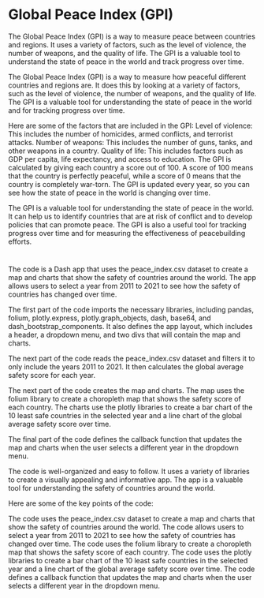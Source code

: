 # Global Peace Index (GPI)
 The Global Peace Index (GPI) is a way to measure peace between countries and regions. It uses a variety of factors, such as the level of violence, the number of weapons, and the quality of life. The GPI is a valuable tool to understand the state of peace in the world and track progress over time.

 The Global Peace Index (GPI) is a way to measure how peaceful different countries and regions are. It does this by looking at a variety of factors, such as the level of violence, the number of weapons, and the quality of life. The GPI is a valuable tool for understanding the state of peace in the world and for tracking progress over time.

 Here are some of the factors that are included in the GPI:
Level of violence: This includes the number of homicides, armed conflicts, and terrorist attacks.
Number of weapons: This includes the number of guns, tanks, and other weapons in a country.
Quality of life: This includes factors such as GDP per capita, life expectancy, and access to education.
The GPI is calculated by giving each country a score out of 100. A score of 100 means that the country is perfectly peaceful, while a score of 0 means that the country is completely war-torn. The GPI is updated every year, so you can see how the state of peace in the world is changing over time.

The GPI is a valuable tool for understanding the state of peace in the world. It can help us to identify countries that are at risk of conflict and to develop policies that can promote peace. The GPI is also a useful tool for tracking progress over time and for measuring the effectiveness of peacebuilding efforts.
#

The code is a Dash app that uses the peace_index.csv dataset to create a map and charts that show the safety of countries around the world. The app allows users to select a year from 2011 to 2021 to see how the safety of countries has changed over time.

The first part of the code imports the necessary libraries, including pandas, folium, plotly.express, plotly.graph_objects, dash, base64, and dash_bootstrap_components. It also defines the app layout, which includes a header, a dropdown menu, and two divs that will contain the map and charts.

The next part of the code reads the peace_index.csv dataset and filters it to only include the years 2011 to 2021. It then calculates the global average safety score for each year.

The next part of the code creates the map and charts. The map uses the folium library to create a choropleth map that shows the safety score of each country. The charts use the plotly libraries to create a bar chart of the 10 least safe countries in the selected year and a line chart of the global average safety score over time.

The final part of the code defines the callback function that updates the map and charts when the user selects a different year in the dropdown menu.

The code is well-organized and easy to follow. It uses a variety of libraries to create a visually appealing and informative app. The app is a valuable tool for understanding the safety of countries around the world.

Here are some of the key points of the code:

The code uses the peace_index.csv dataset to create a map and charts that show the safety of countries around the world.
The code allows users to select a year from 2011 to 2021 to see how the safety of countries has changed over time.
The code uses the folium library to create a choropleth map that shows the safety score of each country.
The code uses the plotly libraries to create a bar chart of the 10 least safe countries in the selected year and a line chart of the global average safety score over time.
The code defines a callback function that updates the map and charts when the user selects a different year in the dropdown menu.
